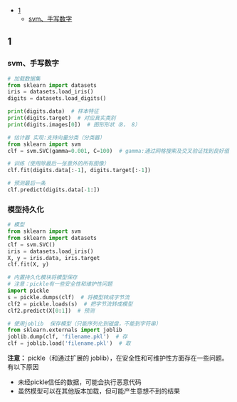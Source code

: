 

* [1](#1)
  * [svm、手写数字](#svm、手写数字)

## 1
###  svm、手写数字
```python
# 加载数据集
from sklearn import datasets
iris = datasets.load_iris()
digits = datasets.load_digits()

print(digits.data)  # 样本特征
print(digits.target)  # 对应真实类别
print(digits.images[0])  # 图形形状（8， 8）

# 估计器 实现:支持向量分类（分类器）
from sklearn import svm
clf = svm.SVC(gamma=0.001, C=100)  # gamma:通过网格搜索及交叉验证找到良好值

# 训练（使用除最后一张意外的所有图像）
clf.fit(digits.data[:-1], digits.target[:-1])

# 预测最后一条
clf.predict(digits.data[-1:])
```

### 模型持久化
```python
# 模型
from sklearn import svm
from sklearn import datasets
clf = svm.SVC()
iris = datasets.load_iris()
X, y = iris.data, iris.target
clf.fit(X, y)  

# 内置持久化模块将模型保存
# 注意：pickle有一些安全性和维护性问题
import pickle
s = pickle.dumps(clf)  # 将模型转成字节流
clf2 = pickle.loads(s)  # 把字节流转成模型
clf2.predict(X[0:1])  # 预测

# 使用joblib  保存模型（只能序列化到磁盘，不能到字符串）
from sklearn.externals import joblib
joblib.dump(clf, 'filename.pkl')  # 存
clf = joblib.load('filename.pkl')  # 取
```
**注意：** pickle（和通过扩展的 joblib），在安全性和可维护性方面存在一些问题。 有以下原因
* 未经pickle信任的数据，可能会执行恶意代码
* 虽然模型可以在其他版本加载，但可能产生意想不到的结果
